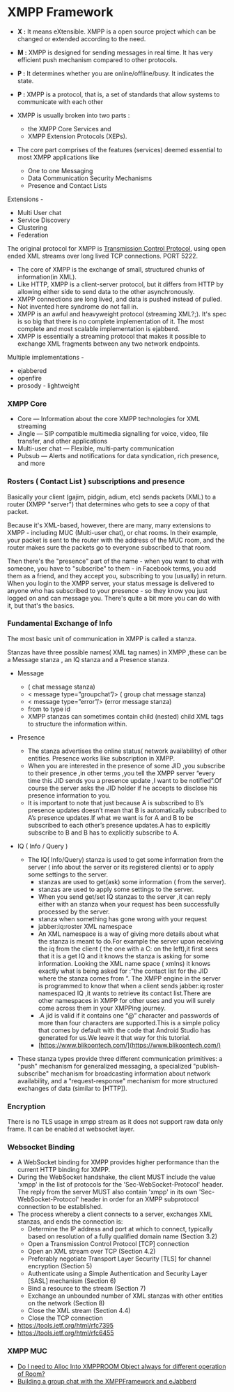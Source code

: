 # XMPP Framework

-   **X :**  It means eXtensible. XMPP is a open source project which can be changed or extended according to the need.
-   **M :**  XMPP is designed for sending messages in real time. It has very efficient push mechanism compared to other protocols.
-   **P :**  It determines whether you are online/offline/busy. It indicates the state.
-   **P :**  XMPP is a protocol, that is, a set of standards that allow systems to communicate with each other

- XMPP is usually broken into two parts : 
  - the XMPP Core Services and 
  - XMPP Extension Protocols (XEPs).
 
- The core part comprises of the features (services) deemed essential to most XMPP applications like
   - One to one Messaging
   - Data Communication Security Mechanisms
   - Presence and Contact Lists

Extensions - 
- Multi User chat
- Service Discovery
- Clustering 
- Federation


The original protocol for XMPP is [Transmission Control Protocol](https://www.geeksforgeeks.org/computer-network-tcpip-model/), using open ended XML streams over long lived TCP connections. PORT 5222.

- The core of XMPP is the exchange of small, structured chunks of information(in XML). 
- Like HTTP, XMPP is a client-server protocol, but it differs from HTTP by allowing either side to send data to the other asynchronously.
- XMPP connections are long lived, and data is pushed instead of pulled.
- Not invented here syndrome do not fall in.
- XMPP is an awful and heavyweight protocol (streaming XML?;). It's spec is so big that there is no complete implementation of it. The most complete and most scalable implementation is ejabberd.
- XMPP is essentially a streaming protocol that makes it possible to exchange XML fragments between any two network endpoints.


Multiple implementations - 
- ejabbered
- openfire 
- prosody - lightweight


### XMPP Core

-  Core 
   — Information about the core XMPP technologies for XML streaming
-  Jingle 
   — SIP compatible multimedia signalling for voice, video, file transfer, and other applications
-  Multi-user chat 
   — Flexible, multi-party communication
-  Pubsub 
   — Alerts and notifications for data syndication, rich presence, and more

### Rosters ( Contact List ) subscriptions  and presence

Basically your client (gajim, pidgin, adium, etc) sends packets (XML) to a router (XMPP "server") that determines who gets to see a copy of that packet.  
  
Because it's XML-based, however, there are many, many extensions to XMPP - including MUC (Multi-user chat), or chat rooms. In their example, your packet is sent to the router with the address of the MUC room, and the router makes sure the packets go to everyone subscribed to that room.  
  
Then there's the "presence" part of the name - when you want to chat with someone, you have to "subscribe" to them - in Facebook terms, you add them as a friend, and they accept you, subscribing to you (usually) in return. When you login to the XMPP server, your status message is delivered to anyone who has subscribed to your presence - so they know you just logged on and can message you. There's quite a bit more you can do with it, but that's the basics.

### Fundamental Exchange of Info
The most basic unit of communication in XMPP is called a stanza.

Stanzas have three possible names( XML tag names) in XMPP ,these can be a Message stanza , an IQ stanza and a Presence stanza.

- Message
	- <message type=”chat”/> ( chat message stanza) 
	- < message type=”groupchat”/> ( group chat message stanza) 
	-  < message type=”error”/> (error message stanza)
	- from to type id
	- XMPP stanzas can sometimes contain child (nested) child XML tags to structure the information within.
- Presence
	- The stanza advertises the online status( network availability) of other entities. Presence works like subscription in XMPP.
	- When you are interested in the presence of some JID ,you subscribe to their presence ,in other terms ,you tell the XMPP server “every time this JID sends you a presence update ,I want to be notified”.Of course the server asks the JID holder if he accepts to disclose his presence information to you.
	- It is important to note that just because A is subscribed to B’s presence updates doesn’t mean that B is automatically subscribed to A’s presence updates.If what we want is for A and B to be subscribed to each other’s presence updates.A has to explicitly subscribe to B and B has to explicitly subscribe to A.

- IQ ( Info / Query )
  - The IQ( Info/Query) stanza is used to get some information from the server ( info about the server or its registered clients) or to apply some settings to the server.
	  - <iq type=”get”/> stanzas are used to get(ask) some information ( from the server). 
	  - <iq type=”set”/> stanzas are used to apply some settings to the server.
	  - When you send get/set IQ stanzas to the server ,it can reply either with an <iq type=”result”/> stanza when your request has been successfully processed by the server.
	  -  <iq type=”error”/> stanza when something has gone wrong with your request
	- jabber:iq:roster XML namespace
	- An XML namespace is a way of giving more details about what the stanza is meant to do.For example the server upon receiving the iq from the client ( the one with a C: on the left),it first sees that it is a get IQ and it knows the stanza is asking for some information. Looking the XML name space ( xmlns) it knows exactly what is being asked for :”the contact list for the JID where the stanza comes from “. The XMPP engine in the server is programmed to know that when a client sends jabber:iq:roster namespaced IQ ,it wants to retrieve its contact list.There are other namespaces in XMPP for other uses and you will surely come across them in your XMPPing journey.
	- .A jid is valid if it contains one “@” character and passwords of more than four characters are supported.This is a simple policy that comes by default with the code that Android Studio has generated for us.We leave it that way for this tutorial.
	- [https://www.blikoontech.com/](https://www.blikoontech.com/)

- These stanza types provide three different communication primitives: a "push" mechanism for generalized messaging, a specialized "publish-subscribe" mechanism for broadcasting information about network availability, and a "request-response" mechanism for more structured exchanges of data (similar to [HTTP]).


### Encryption
There is no TLS usage in xmpp stream as it does not support raw data only frame. It can be enabled at websocket layer.

### Websocket Binding
- A WebSocket binding for XMPP provides higher performance than the current HTTP binding for XMPP.
- During the WebSocket handshake, the client MUST include the value
   'xmpp' in the list of protocols for the 'Sec-WebSocket-Protocol'
   header.  The reply from the server MUST also contain 'xmpp' in its
   own 'Sec-WebSocket-Protocol' header in order for an XMPP subprotocol
   connection to be established.
- The process whereby a client connects to a server, exchanges XML stanzas, and ends the connection is:
	- Determine the IP address and port at which to connect, typically
       based on resolution of a fully qualified domain name (Section 3.2)
    - Open a Transmission Control Protocol [TCP] connection
    - Open an XML stream over TCP (Section 4.2)
    - Preferably negotiate Transport Layer Security [TLS] for channel
       encryption (Section 5)
    - Authenticate using a Simple Authentication and Security Layer
       [SASL] mechanism (Section 6)
    - Bind a resource to the stream (Section 7)
    - Exchange an unbounded number of XML stanzas with other entities
       on the network (Section 8)
    - Close the XML stream (Section 4.4)
    - Close the TCP connection
- https://tools.ietf.org/html/rfc7395
- https://tools.ietf.org/html/rfc6455

### XMPP MUC
- [Do I need to Alloc Into XMPPROOM Object always for different operation of Room?](https://github.com/robbiehanson/XMPPFramework/issues/642)
- [Building a group chat with the XMPPFramework and eJabberd](https://medium.com/@dylanshine/building-a-group-chat-with-the-xmppframework-59fa17ecf4a0)